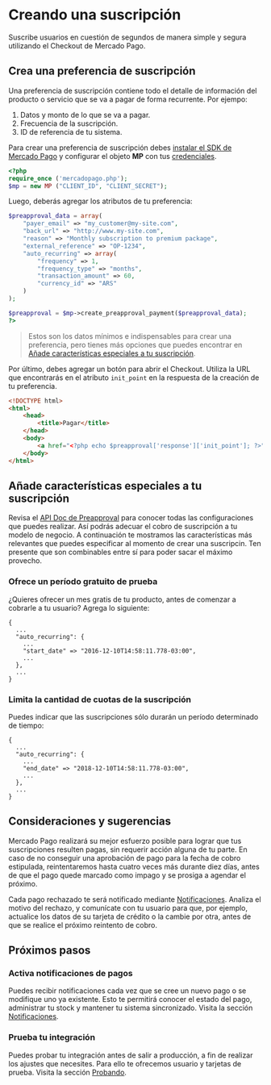 # Creando una suscripción

Suscribe usuarios en cuestión de segundos de manera simple y segura utilizando el Checkout de Mercado Pago.


## Crea una preferencia de suscripción

Una preferencia de suscripción contiene todo el detalle de información del producto o servicio que se va a pagar de forma recurrente. Por ejempo: 

1. Datos y monto de lo que se va a pagar.
2. Frecuencia de la suscripción.
3. ID de referencia de tu sistema.

Para crear una preferencia de suscripción debes [instalar el SDK de Mercado Pago](https://github.com/mercadopago) y configurar el objeto **MP** con tus [credenciales](https://www.mercadopago.com/mla/account/credentials?type=basic).

```php
<?php
require_once ('mercadopago.php');
$mp = new MP ("CLIENT_ID", "CLIENT_SECRET");
```

Luego, deberás agregar los atributos de tu preferencia:

```php
$preapproval_data = array(
	"payer_email" => "my_customer@my-site.com",
	"back_url" => "http://www.my-site.com",
	"reason" => "Monthly subscription to premium package",
	"external_reference" => "OP-1234",
	"auto_recurring" => array(
		"frequency" => 1,
		"frequency_type" => "months",
		"transaction_amount" => 60,
		"currency_id" => "ARS"
	)
);

$preapproval = $mp->create_preapproval_payment($preapproval_data);
?>
```
> Estos son los datos mínimos e indispensables para crear una preferencia, pero tienes más opciones que puedes encontrar en [Añade características especiales a tu suscripción](#añade-características-especiales-a-tu-suscripción).

Por último, debes agregar un botón para abrir el Checkout. Utiliza la URL que encontrarás en el atributo `init_point` en la respuesta de la creación de tu preferencia.

```html
<!DOCTYPE html>
<html>
	<head>
		<title>Pagar</title>
	</head>
	<body>
		<a href="<?php echo $preapproval['response']['init_point']; ?>">Subscribe!</a>
	</body>
</html>
```

## Añade características especiales a tu suscripción

Revisa el [API Doc de Preapproval]() para conocer todas las configuraciones que puedes realizar. Así podrás adecuar el cobro de suscripción a tu modelo de negocio. A continuación te mostramos las características más relevantes que puedes especificar al momento de crear una suscripcin. Ten presente que son combinables entre sí para poder sacar el máximo provecho.

### Ofrece un período gratuito de prueba

¿Quieres ofrecer un mes gratis de tu producto, antes de comenzar a cobrarle a tu usuario? Agrega lo siguiente:

```
{
  ...
  "auto_recurring": {
    ...
    "start_date" => "2016-12-10T14:58:11.778-03:00",
    ...
  },
  ...
}
```

### Limita la cantidad de cuotas de la suscripción

Puedes indicar que las suscripciones sólo durarán un período determinado de tiempo:

```curl
{
  ...
  "auto_recurring": {
    ...
    "end_date" => "2018-12-10T14:58:11.778-03:00",
    ...
  },
  ...
}
```

## Consideraciones y sugerencias

Mercado Pago realizará su mejor esfuerzo posible para lograr que tus suscripciones resulten pagas, sin requerir acción alguna de tu parte. En caso de no conseguir una aprobación de pago para la fecha de cobro estipulada, reintentaremos hasta cuatro veces más durante diez días, antes de que el pago quede marcado como impago y se prosiga a agendar el próximo.

Cada pago rechazado te será notificado mediante [Notificaciones](). Analiza el motivo del rechazo, y comunícate con tu usuario para que, por ejemplo, actualice los datos de su tarjeta de crédito o la cambie por otra, antes de que se realice el próximo reintento de cobro.

## Próximos pasos

### Activa notificaciones de pagos

Puedes recibir notificaciones cada vez que se cree un nuevo pago o se modifique uno ya existente. Esto te permitirá conocer el estado del pago, administrar tu stock y mantener tu sistema sincronizado. Visita la sección [Notificaciones](#).

### Prueba tu integración

Puedes probar tu integración antes de salir a producción, a fin de realizar los ajustes que necesites. Para ello te ofrecemos usuario y tarjetas de prueba. Visita la sección [Probando](#).
